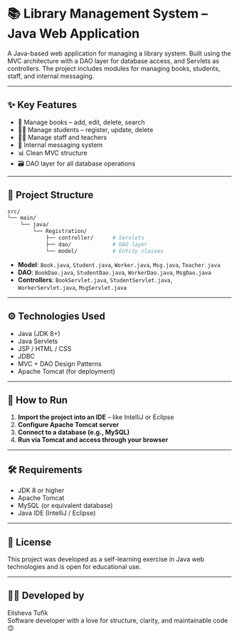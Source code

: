 # 📚 Library Management System – Java Web Application

A Java-based web application for managing a library system. Built using the MVC architecture with a DAO layer for database access, and Servlets as controllers. The project includes modules for managing books, students, staff, and internal messaging.

---

## ✨ Key Features

- 📘 Manage books – add, edit, delete, search
- 👩‍🎓 Manage students – register, update, delete
- 🧑‍💼 Manage staff and teachers
- 💬 Internal messaging system
- 📊 Clean MVC structure
- 🗃️ DAO layer for all database operations

---

## 🧱 Project Structure

```bash
src/
└── main/
    └── java/
        └── Registration/
            ├── controller/      # Servlets
            ├── dao/             # DAO layer
            └── model/           # Entity classes
```

- **Model**: `Book.java`, `Student.java`, `Worker.java`, `Msg.java`, `Teacher.java`  
- **DAO**: `BookDao.java`, `StudentDao.java`, `WorkerDao.java`, `MsgDao.java`  
- **Controllers**: `BookServlet.java`, `StudentServlet.java`, `WorkerServlet.java`, `MsgServlet.java`  

---

## ⚙️ Technologies Used

- Java (JDK 8+)
- Java Servlets
- JSP / HTML / CSS
- JDBC
- MVC + DAO Design Patterns
- Apache Tomcat (for deployment)

---

## 🚀 How to Run

1. **Import the project into an IDE** – like IntelliJ or Eclipse
2. **Configure Apache Tomcat server**
3. **Connect to a database (e.g., MySQL)**
4. **Run via Tomcat and access through your browser**

---

## 🛠 Requirements

- JDK 8 or higher
- Apache Tomcat
- MySQL (or equivalent database)
- Java IDE (IntelliJ / Eclipse)

---

## 📄 License

This project was developed as a self-learning exercise in Java web technologies and is open for educational use.

---

## 🙋‍♀️ Developed by

Elisheva Tufik  
Software developer with a love for structure, clarity, and maintainable code 😊
